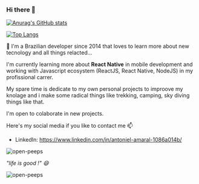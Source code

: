 ### Hi there 👋

[![Anurag's GitHub stats](https://github-readme-stats.vercel.app/api?username=TonnyRogers&count_private=true&show_icons=true&include_all_commits=true)](https://github.com/anuraghazra/github-readme-stats)

[![Top Langs](https://github-readme-stats.vercel.app/api/top-langs/?username=TonnyRogers&layout=compact)](https://github.com/anuraghazra/github-readme-stats)

💬 I'm a Brazilian developer since 2014 that loves to learn more about new tecnology and all things relacted...

I'm currently learning more about **React Native** in mobile development and working with Javascript ecosystem 
(ReactJS, React Native, NodeJS) in my profissional carrer.

My spare time is dedicate to my own personal projects to improove my knolage and i make some radical things
like trekking, camping, sky diving things like that.

I'm open to colaborate in new projects.

Here's my social media if you like to contact me 📫

- LinkedIn: https://www.linkedin.com/in/antoniel-amaral-1086a014b/

![open-peeps](https://user-images.githubusercontent.com/37991230/89344431-416a5d80-d67c-11ea-9d79-afcd9ed10e08.png)

*"life is good !" 😄*

![open-peeps](https://mars.nasa.gov/layout/embed/send-your-name/future/certificate/?cn=299242425432)




<!--
**TonnyRogers/TonnyRogers** is a ✨ _special_ ✨ repository because its `README.md` (this file) appears on your GitHub profile.

Here are some ideas to get you started:

- 🔭 I’m currently working on ...
- 🌱 I’m currently learning ...
- 👯 I’m looking to collaborate on ...
- 🤔 I’m looking for help with ...
- 💬 Ask me about ...
- 📫 How to reach me: ...
- 😄 Pronouns: ...
- ⚡ Fun fact: ...
-->
